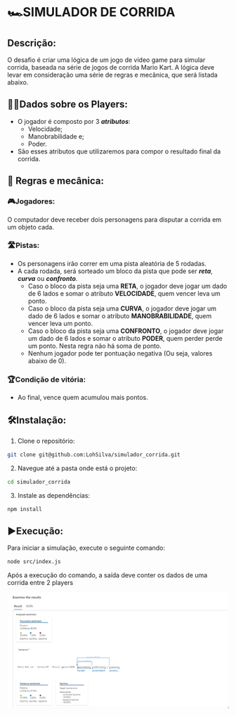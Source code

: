 # 🏎️SIMULADOR DE CORRIDA 

## **Descrição:**
O desafio é criar uma lógica de um jogo de vídeo game para simular corrida, baseada na série de jogos de corrida Mario Kart. A lógica deve levar em consideração uma série de regras e mecânica, que será listada abaixo.

## 🏃‍♂️Dados sobre os Players:
- O jogador é composto por 3 ***atributos***:
  - Velocidade;
  - Manobrabilidade e;
  - Poder.
- São esses atributos que utilizaremos para compor o resultado final da corrida.


## 🥊 Regras e mecânica:

### 🎮Jogadores:

O computador deve receber dois personagens para disputar a corrida em um objeto cada.

### 🛣️Pistas:
- Os personagens irão correr em uma pista aleatória de 5 rodadas.
- A cada rodada, será sorteado um bloco da pista que pode ser ***reta***, ***curva*** ou ***confronto***.
  - Caso o bloco da pista seja uma **RETA**, o jogador deve jogar um dado de 6 lados e somar o atributo **VELOCIDADE**, quem vencer leva um ponto.
  - Caso o bloco da pista seja uma **CURVA**, o jogador deve jogar um dado de 6 lados e somar o atributo **MANOBRABILIDADE**, quem vencer leva um ponto.
  - Caso o bloco da pista seja uma **CONFRONTO**, o jogador deve jogar um dado de 6 lados e somar o atributo **PODER**, quem perder perde um ponto. Nesta regra não há soma de ponto.
  - Nenhum jogador pode ter pontuação negativa (Ou seja, valores abaixo de 0).

### 🏆Condição de vitória:
- Ao final, vence quem acumulou mais pontos.

## 🛠️Instalação:
 1. Clone o repositório:
```bash
git clone git@github.com:LohSilva/simulador_corrida.git
```
2. Navegue até a pasta onde está o projeto:
```bash
cd simulador_corrida
```
3. Instale as dependências:
```bash
npm install
```

## ▶️Execução:
Para iniciar a simulação, execute o seguinte comando:
```bash
node src/index.js
```
Após a execução do comando, a saída deve conter os dados de uma corrida entre 2 players

<p>

<div align="center">
 <img src="https://github.com/LohSilva/LabLanguage-AI900/blob/main/inputs/sentenca_1_positiva.png" width="600" />
</div>

</p>



